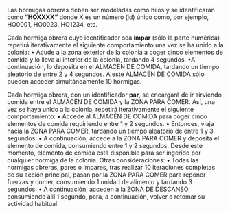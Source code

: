 Las hormigas obreras deben ser modeladas como hilos y se identificarán como **“HOXXXX”** donde X es un número (id) único como, por ejemplo, HO0001, HO0023, HO1234, etc.

Cada hormiga obrera cuyo identificador sea **impar** (sólo la parte numérica) repetirá iterativamente el siguiente comportamiento una vez se ha unido a la colonia:
	• Acude a la zona exterior de la colonia a coger cinco elementos de comida y lo lleva al interior       de la colonia, tardando 4 segundos. 
	•A continuación, lo deposita en el ALMACÉN DE COMIDA, tardando un tiempo aleatorio de entre 2 y 4 segundos. A este ALMACÉN DE COMIDA sólo pueden acceder simultáneamente 10 hormigas.
	
Cada hormiga obrera, con un identificador **par**, se encargará de ir sirviendo comida entre el ALMACÉN DE COMIDA y la ZONA PARA COMER. Así, una vez se haya unido a la colonia, repetirá iterativamente el siguiente comportamiento: 
	• Accede al ALMACÉN DE COMIDA para coger cinco elementos de comida requiriendo entre 1 y 2 segundos. 
	• Entonces, viaja hacia la ZONA PARA COMER, tardando un tiempo aleatorio de entre 1 y 3 segundos.
	• A continuación, accede a la ZONA PARA COMER y deposita el elemento de comida, consumiendo entre 1 y 2 segundos. Desde este momento, elemento de comida está disponible para ser ingerido por cualquier hormiga de la colonia. 
Otras consideraciones:
	• Todas las hormigas obreras, pares o impares, tras realizar 10 iteraciones completas de su acción principal, pasan por la ZONA PARA COMER para reponer fuerzas y comer, consumiendo 1 unidad de alimento y tardando 3 segundos.
	• A continuación, acceden a la ZONA DE DESCANSO, consumiendo allí 1 segundo, para, a continuación, volver a retomar su actividad habitual.